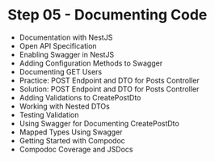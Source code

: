 # Step 05 - Documenting Code

- Documentation with NestJS
- Open API Specification
- Enabling Swagger in NestJS
- Adding Configuration Methods to Swagger
- Documenting GET Users
- Practice: POST Endpoint and DTO for Posts Controller
- Solution: POST Endpoint and DTO for Posts Controller
- Adding Validations to CreatePostDto
- Working with Nested DTOs
- Testing Validation
- Using Swagger for Documenting CreatePostDto
- Mapped Types Using Swagger
- Getting Started with Compodoc
- Compodoc Coverage and JSDocs